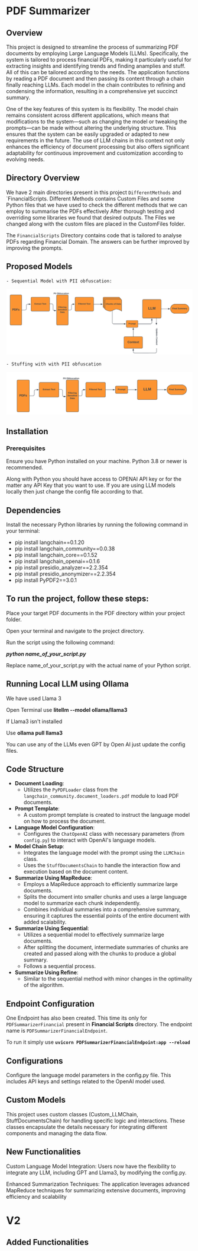 <h1>PDF Summarizer</h1>

Overview
-----------------
This project is designed to streamline the process of summarizing PDF documents by employing Large Language Models (LLMs). Specifically, the system is tailored to process financial PDFs, making it particularly useful for extracting insights and identifying trends and finding anamplies and stuff. All of this can be tailored according to the needs. The application functions by reading a PDF document and then passing its content through a chain finally reaching LLMs. Each model in the chain contributes to refining and condensing the information, resulting in a comprehensive yet succinct summary.

One of the key features of this system is its flexibility. The model chain remains consistent across different applications, which means that modifications to the system—such as changing the model or tweaking the prompts—can be made without altering the underlying structure. This ensures that the system can be easily upgraded or adapted to new requirements in the future. The use of LLM chains in this context not only enhances the efficiency of document processing but also offers significant adaptability for continuous improvement and customization according to evolving needs.

Directory Overview
----------------------
We have 2 main directories present in this project `DifferentMethods` and `FinancialScripts. Different Methods contains Custom Files and some Python files that we have used to check the different methods that we can employ to summarise the PDFs effectively After thorough testing and overriding some libraries we found that desired outputs. The Files we changed along with the custom files are placed in the CustomFiles folder. 

The `FinancialScripts` Directory contains code that is tailored to analyse PDFs regarding Financial Domain. The answers can be further improved by improving the prompts.

Proposed Models
---------------------
    - Sequential Model with PII obfuscation: 
![Sequential](Assets/Sequential.png)
        
    - Stuffing with with PII obfuscation
![Stuffing)](Assets/Stuffing.png)


Installation
-----------------------

### Prerequisites
Ensure you have Python installed on your machine. Python 3.8 or newer is recommended.

Along with Python you should have access to OPENAI API key or for the matter any API Key that you want to use. If you are using LLM models locally then just change the config file according to that. 

Dependencies
---------------------
Install the necessary Python libraries by running the following command in your terminal:

<ul>
  <li>pip install langchain==0.1.20</li>
  <li>pip install langchain_community==0.0.38</li>
  <li>pip install langchain_core==0.1.52</li>
  <li>pip install langchain_openai==0.1.6</li>
  <li>pip install presidio_analyzer==2.2.354</li>
  <li>pip install presidio_anonymizer==2.2.354</li>
  <li>pip install PyPDF2==3.0.1</li>
</ul>


To run the project, follow these steps:
----------------------------------------

Place your target PDF documents in the PDF directory within your project folder.

Open your terminal and navigate to the project directory.

Run the script using the following command:

<b>*python name_of_your_script.py*</b>

Replace name_of_your_script.py with the actual name of your Python script.

Running Local LLM using Ollama
----------------------------------------------
We have used Llama 3

Open Terminal use <b>litellm --model ollama/llama3</b>

If Llama3 isn't installed

Use <b>ollama pull llama3</b>

You can use any of the LLMs even GPT by Open AI just update the config files.


Code Structure
-------------------
<ul>
    <li><strong>Document Loading</strong>:
        <ul>
            <li>Utilizes the <code>PyPDFLoader</code> class from the <code>langchain_community.document_loaders.pdf</code> module to load PDF documents.</li>
        </ul>
    </li>
    <li><strong>Prompt Template</strong>:
        <ul>
            <li>A custom prompt template is created to instruct the language model on how to process the document.</li>
        </ul>
    </li>
    <li><strong>Language Model Configuration</strong>:
        <ul>
            <li>Configures the <code>ChatOpenAI</code> class with necessary parameters (from <code>config.py</code>) to interact with OpenAI's language models.</li>
        </ul>
    </li>
    <li><strong>Model Chain Setup</strong>:
        <ul>
            <li>Integrates the language model with the prompt using the <code>LLMChain</code> class.</li>
            <li>Uses the <code>StuffDocumentsChain</code> to handle the interaction flow and execution based on the document content.</li>
        </ul>
    </li>
    <li><strong>Summarize Using MapReduce</strong>:
        <ul>
            <li>Employs a MapReduce approach to efficiently summarize large documents.</li>
            <li>Splits the document into smaller chunks and uses a large language model to summarize each chunk independently.</li>
            <li>Combines individual summaries into a comprehensive summary, ensuring it captures the essential points of the entire document with added scalability.</li>
        </ul>
    </li>
    <li><strong>Summarize Using Sequential</strong>:
        <ul>
            <li>Utilizes a sequential model to effectively summarize large documents.</li>
            <li>After splitting the document, intermediate summaries of chunks are created and passed along with the chunks to produce a global summary.</li>
            <li>Follows a sequential process.</li>
        </ul>
    </li>
    <li><strong>Summarize Using Refine</strong>:
        <ul>
            <li>Similar to the sequential method with minor changes in the optimality of the algorithm.</li>
        </ul>
    </li>
</ul>


Endpoint Configuration
-------------------------
One Endpoint has also been created. This time its only for `PDFSummarizerFinancial` present in <b>Financial Scripts</b> directory. The endpoint name is `PDFSummarizerFinancialEndpoint`.

To run it simply use <b>`uvicorn PDFSummarizerFinancialEndpoint:app --reload`</b>



Configurations
-------------------------
Configure the language model parameters in the config.py file. This includes API keys and settings related to the OpenAI model used.

Custom Models
----------------------------
This project uses custom classes (Custom_LLMChain, StuffDocumentsChain) for handling specific logic and interactions. These classes encapsulate the details necessary for integrating different components and managing the data flow.

New Functionalities
-------------------------
Custom Language Model Integration: Users now have the flexibility to integrate any LLM, including GPT and Llama3, by modifying the config.py.

Enhanced Summarization Techniques: The application leverages advanced MapReduce techniques for summarizing extensive documents, improving efficiency and scalability


<h1> V2 </h1>

Added Functionalities
--------------------------